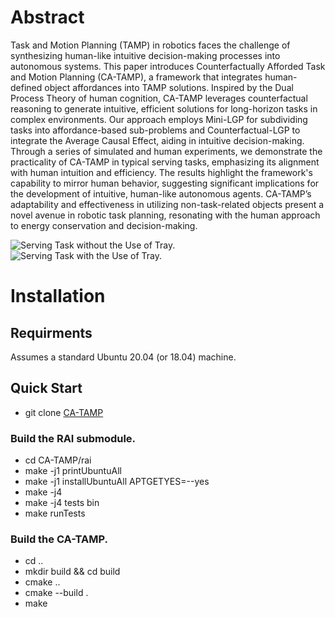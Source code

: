 # Abstract
Task and Motion Planning (TAMP) in robotics faces the challenge of synthesizing human-like intuitive decision-making processes into autonomous systems. This paper introduces Counterfactually Afforded Task and Motion Planning (CA-TAMP), a framework that integrates human-defined object affordances into TAMP solutions. Inspired by the Dual Process Theory of human cognition, CA-TAMP leverages counterfactual reasoning to generate intuitive, efficient solutions for long-horizon tasks in complex environments. Our approach employs Mini-LGP for subdividing tasks into affordance-based sub-problems and Counterfactual-LGP to integrate the Average Causal Effect, aiding in intuitive decision-making. Through a series of simulated and human experiments, we demonstrate the practicality of CA-TAMP in typical serving tasks, emphasizing its alignment with human intuition and efficiency. The results highlight the framework's capability to mirror human behavior, suggesting significant implications for the development of intuitive, human-like autonomous agents. CA-TAMP’s adaptability and effectiveness in utilizing non-task-related objects present a novel avenue in robotic task planning, resonating with the human approach to energy conservation and decision-making.

![Serving Task without the Use of Tray.](https://github.com/asyncs/CA-TAMP/assets/40043682/156626b0-dabb-428c-9ec2-080c7a2030c4)
![Serving Task with the Use of Tray.](https://github.com/asyncs/CA-TAMP/assets/40043682/25389994-edbd-444a-8129-af6e5c5a0d03)

# Installation
## Requirments
Assumes a standard Ubuntu 20.04 (or 18.04) machine.
## Quick Start
* git clone [CA-TAMP](https://github.com/asyncs/CA-TAMP.git)
### Build the RAI submodule.
* cd CA-TAMP/rai
* make -j1 printUbuntuAll
* make -j1 installUbuntuAll APTGETYES=--yes
* make -j4
* make -j4 tests bin
* make runTests

### Build the CA-TAMP.
* cd ..
* mkdir build && cd build
* cmake ..
* cmake --build .
* make
